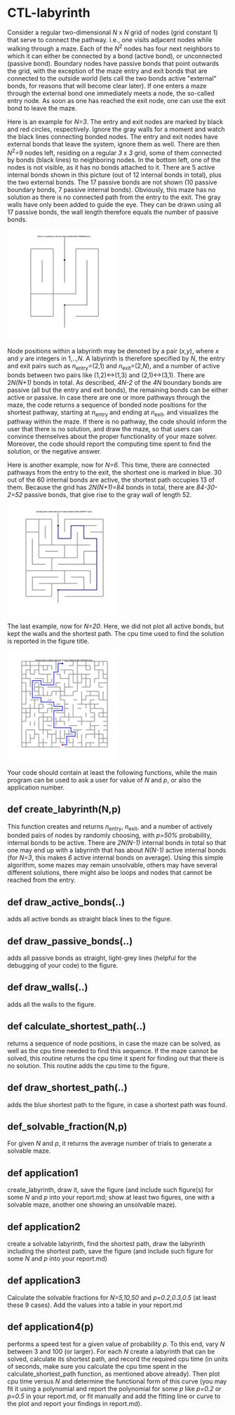 # CTL-labyrinth

<!--- related reference: https://journals.aps.org/pre/abstract/10.1103/PhysRevE.84.046703 --->

Consider a regular two-dimensional *N* x *N* grid of nodes (grid constant 1) that serve to connect the pathway. i.e., one visits adjacent nodes while walking through a maze. Each of the *N*<sup>2</sup> nodes has four next neighbors to which it can either be connected by a bond (active bond), or unconnected (passive bond). Boundary nodes have passive bonds that point outwards the grid, with the exception of the maze entry and exit bonds that are connected to the outside world (lets call the two bonds active "external" bonds, for reasons that will become clear later). If one enters a maze through the external bond one immediately meets a node, the so-called entry node. As soon as one has reached the exit node, one can use the exit bond to leave the maze.  

Here is an example for *N=3*. The entry and exit nodes are marked by black and red circles, respectively. Ignore the gray walls for a moment and watch the black lines connecting bonded nodes. The entry and exit nodes have external bonds that leave the system, ignore them as well. There are then *N*<sup>2</sup>=9 nodes left, residing on a regular *3* x *3* grid, some of them connected by bonds (black lines) to neighboring nodes. In the bottom left, one of the nodes is not visible, as it has no bonds attached to it. There are 5 active internal bonds shown in this picture (out of 12 internal bonds in total), plus the two external bonds. The 17 passive bonds are not shown (10 passive boundary bonds, 7 passive internal bonds). Obviously, this maze has no solution as there is no connected path from the entry to the exit. The gray walls have only been added to guide the eye. They can be drawn using all 17 passive bonds, the wall length therefore equals the number of passive bonds.  

<img src="figures/fig-N=3.png" width="50%">


Node positions within a labyrinth may be denoted by a pair (*x,y*), where *x* and *y* are integers in 1,..,*N*. A labyrinth is therefore specified by *N*, the entry and exit pairs such as *n*<sub>entry</sub>=(2,1) and *n*<sub>exit</sub>=(2,*N*), and a number of active bonds between two pairs like (1,2)<->(1,3) and (2,1)<->(3,1). There are 2*N(N+1)* bonds in total. As described, *4N-2* of the *4N* boundary bonds are passive (all but the entry and exit bonds), the remaining bonds can be either active or passive. In case there are one or more pathways through the maze, the code returns a sequence of bonded node positions for the shortest pathway, starting at *n*<sub>entry</sub> and ending at *n*<sub>exit</sub>, and visualizes the pathway within the maze. If there is no pathway, the code should inform the user that there is no solution, and draw the maze, so that users can convince themselves about the proper functionality of your maze solver. Moreover, the code should report the computing time spent to find the solution, or the negative answer. 

Here is another example, now for *N=6*. This time, there are connected pathways from the entry to the exit, the shortest one is marked in blue. 30 out of the 60 internal bonds are active, the shortest path occupies 13 of them. Because the grid has *2N(N+1)=84* bonds in total, there are *84-30-2=52* passive bonds, that give rise to the gray wall of length 52.

<img src="figures/fig-N=6.png" width="50%">

The last example, now for *N=20*. Here, we did not plot all active bonds, but kept the walls and the shortest path. The cpu time used to find the solution is reported in the figure title.

<img src="figures/fig-N=20.png" width="50%">

Your code should contain at least the following functions, while the main program can be used to ask a user for value of *N* and *p*, or also the application number.  

## def create_labyrinth(N,p)

  This function creates and returns *n*<sub>entry</sub>, *n*<sub>exit</sub>, and a number of actively bonded pairs of nodes by randomly choosing, with *p=50%* probability, internal bonds to be active. There are *2N(N-1)* internal bonds in total so that one may end up with a labyrinth that has about *N(N-1)* active internal bonds (for *N=3*, this makes *6* active internal bonds on average). Using this simple algorithm, some mazes may remain unsolvable, others may have several different solutions, there might also be loops and nodes that cannot be reached from the entry.  

## def draw_active_bonds(..)
  adds all active bonds as straight black lines to the figure.

## def draw_passive_bonds(..)
  adds all passive bonds as straight, light-grey lines (helpful for the debugging of your code) to the figure.

## def draw_walls(..)
  adds all the walls to the figure. 

## def calculate_shortest_path(..)
  returns a sequence of node positions, in case the maze can be solved, as well as the cpu time needed to find this sequence. If the maze cannot be solved, this routine returns the cpu time it spent for finding out that there is no solution. This routine adds the cpu time to the figure.
  
## def draw_shortest_path(..)
  adds the blue shortest path to the figure, in case a shortest path was found.

## def_solvable_fraction(N,p)
  For given *N* and *p*, it returns the average number of trials to generate a solvable maze.

## def application1
  create_labyrinth, draw it, save the figure (and include such figure(s) for some *N* and *p* into your report.md; show at least two figures, one with a solvable maze, another one showing an unsolvable maze).

## def application2
  create a solvable labyrinth, find the shortest path, draw the labyrinth including the shortest path, save the figure (and include such figure for some *N* and *p* into your report.md)

## def application3
  Calculate the solvable fractions for *N=5,10,50* and *p=0.2,0.3,0.5* (at least these 9 cases). Add the values into a table in your report.md 

## def application4(p)
  performs a speed test for a given value of probability *p*. To this end, vary *N* between 3 and 100 (or larger). For each *N* create a labyrinth that can be solved, calculate its shortest path, and record the required cpu time (in units of seconds, make sure you calculate the cpu time spent in the calculate_shortest_path function, as mentioned above already). Then plot cpu time versus *N* and determine the functional form of this curve (you may fit it using a polynomial and report the polynomial for some *p* like *p=0.2* or *p=0.5* in your report.md, or fit manually and add the fitting line or curve to the plot and report your findings in report.md). 
